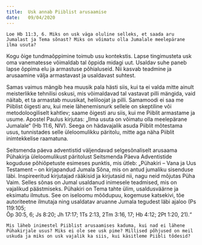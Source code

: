 ```yaml
---
title:  Usk annab Piiblist arusaamise
date:   09/04/2020
---
```


`Loe Hb 11:3, 6. Miks on usk väga oluline selleks, et saada aru Jumalast ja Tema sõnast? Miks on võimatu olla Jumalale meelepärane ilma usuta?`

Kogu õige tundmaõppimine toimub usu kontekstis. Lapse tingimusteta usk oma vanematesse võimaldab tal õppida midagi uut. Usaldav suhe paneb lapse õppima elu ja armastuse põhialuseid. Nii kasvab teadmine ja arusaamine välja armastavast ja usaldavast suhtest.

Samas vaimus mängib hea muusik pala hästi siis, kui ta ei valda mitte ainult meisterlikke tehnilisi oskusi, mis võimaldavad tal vastavat pilli mängida, vaid näitab, et ta armastab muusikat, heliloojat ja pilli. Samamoodi ei saa me Piiblist õigesti aru, kui meie lähenemisnurk sellele on skeptiline või metodoloogiliselt kahtlev; saame õigesti aru siis, kui me Piiblit armastame ja usume. Apostel Paulus kirjutas: „Ilma usuta on võimatu olla meelepärane Jumalale“ (Hb 11:6, NIV). Seega on hädavajalik asuda Piiblit mõtestama usus, tunnistades selle üleloomulikku päritolu, mitte aga näha Piiblit inimtekkelise raamatuna.

Seitsmenda päeva adventistid väljendavad selgesõnaliselt arusaama Pühakirja üleloomulikust päritolust Seitsmenda Päeva Adventistide koguduse põhiõpetuste esimeses punktis, mis ütleb: „Pühakiri – Vana ja Uus Testament – on kirjapandud Jumala Sõna, mis on antud jumaliku sisenduse läbi. Inspireeritud kirjutajad rääkisid ja kirjutasid nii, nagu neid mõjutas Püha Vaim. Selles sõnas on Jumal usaldanud inimesele teadmised, mis on vajalikud päästmiseks. Pühakiri on Tema tahte ülim, usaldusväärne ja eksimatu ilmutus. See on iseloomu mõõdupuu, kogemuse katsekivi, tõe autoriteetne ilmutaja ning usaldatav aruanne Jumala tegudest läbi ajaloo (Ps 119:105;  
Õp 30:5, 6; Js 8:20; Jh 17:17; 1Ts 2:13, 2Tm 3:16, 17; Hb 4:12; 2Pt 1:20, 21).“

`Mis läheb inimestel Piiblist arusaamises kaduma, kui nad ei lähene Pühakirjale usus? Miks ei ole see usk pime? Millised põhjused on meil uskuda ja miks on usk vajalik ka siis, kui käsitleme Piibli tõdesid?`
